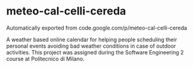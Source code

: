 # meteo-cal-celli-cereda
Automatically exported from code.google.com/p/meteo-cal-celli-cereda

A weather based online calendar for helping people scheduling their personal events avoiding bad weather conditions in case of outdoor activities. This project was assigned during the Software Engineering 2 course at Politecnico di Milano.
